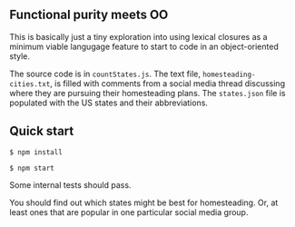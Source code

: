 ## Functional purity meets OO

This is basically just a tiny exploration into using lexical closures as a minimum viable langugage feature to start to code in an object-oriented style.

The source code is in `countStates.js`. The text file, `homesteading-cities.txt`, is filled with comments from a social media thread discussing where they are pursuing their homesteading plans. The `states.json` file is populated with the US states and their abbreviations. 

## Quick start

`$ npm install`

`$ npm start`

Some internal tests should pass. 

You should find out which states might be best for homesteading. Or, at least ones that are popular in one particular social media group. 
